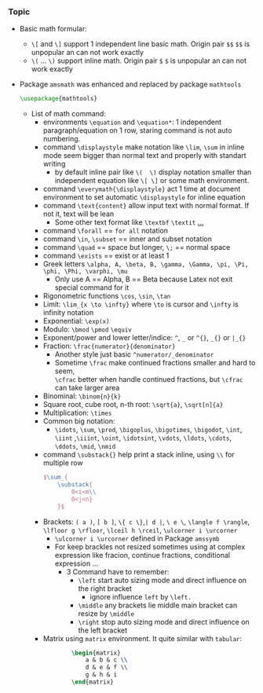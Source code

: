 ### Topic
- Basic math formular:
    - `\[` and `\]` support 1 independent line basic math. Origin pair `$$` `$$` is unpopular an can not work exactly
    - `\(` ... `\)` support inline math. Origin pair `$` `$` is unpopular an can not work exactly

- Package `amsmath` was enhanced and replaced by package `mathtools`
    ```latex
    \usepackage{mathtools}
    ```
    - List of math command:
        - environments `\equation` and `\equation*`: 1 independent paragraph/equation on 1 row, staring command is not auto numbering.
        - command `\displaystyle` make notation like `\lim`, `\sum` in inline mode seem bigger than normal text and properly with standart writing
            - by default inline pair like `\(  \)` display notation smaller than independent equation like `\[ \]` or some math environment.
        - command `\everymath{\displaystyle}` act 1 time at document environment to set automatic `\displaystyle` for inline equation
        - command `\text{content}` allow input text with normal format. If not it, text will be lean
            - Some other text format like `\textbf` `\textit` [...](./_206_text_format.md#font-style)
        - command `\forall` == `for all` notation
        - command `\in`, `\subset` == inner and subset notation
        - command `\quad` == space but longer, `\;` == normal space
        - command `\exists` == exist or at least 1
        - Greek letters `\alpha, A, \beta, B, \gamma, \Gamma, \pi, \Pi, \phi, \Phi, \varphi, \mu`
            - Only use A == Alpha, B == Beta because Latex not exit special command for it
        - Rigonometric functions `\cos`, `\sin`, `\tan`
        - Limit: `\lim_{x \to \infty}` where `\to` is cursor and `\infty` is infinity notation
        - Exponential: `\exp(x)`
        - Modulo: `\bmod` `\pmod` `\equiv`
        - Exponent/power and lower letter/indice: `^`, `_` or `^{}`, `_{}` or `|_{}`
        - Fraction: `\frac{numerator}{denominator}`
            - Another style just basic `^numerator/_denominator`
            - Sometime `\frac` make continued fractions smaller and hard to seem,  
                `\cfrac` better when handle continued fractions, but `\cfrac` can take larger area
        - Binominal: `\binom{n}{k}`
        - Square root, cube root, n-th root: `\sqrt{a}`, `\sqrt[n]{a}`
        - Multiplication: `\times`
        - Common big notation:
            - `\idots`, `\sum`, `\prod`, `\bigoplus`, `\bigotimes`, `\bigodot`, `\int`, `\iint` ,`\iiint`, `\oint`, `\idotsint`, `\vdots`, `\ldots`, `\cdots`, `\ddots`, `\mid`, `\nmid`
        - command `\substack{}` help print a stack inline, using `\\` for multiple row
            ```latex
            $\sum_{
                \substack{
                    0<i<m\\
                    0<j<n}
                }$
            ```
        - Brackets: `( a )`, `[ b ]`, `\{ c \}`,`| d |`, `\ e \`, `\langle f \rangle`,  
            `\lfloor g \rfloor`,  `\lceil h \rceil`, `\ulcorner i \urcorner`
            - `\ulcorner i \urcorner` defined in Package `amssymb` 
            - For keep brackles not resized sometimes using at complex expression like fracion, continue fractions, conditional expression ...
                - 3 Command have to remember:
                    - `\left` start auto sizing mode and direct influence on the right bracket
                        - ignore influence `left` by `\left.`
                    - `\middle` any brackets lie middle main bracket can resize by `\middle` 
                    - `\right` stop auto sizing mode and direct influence on the left bracket
        - Matrix using `matrix` environment. It quite similar with `tabular`:
            ```latex
                    \begin{matrix}
                        a & b & c \\
                        d & e & f \\
                        g & h & i
                    \end{matrix}
            ```